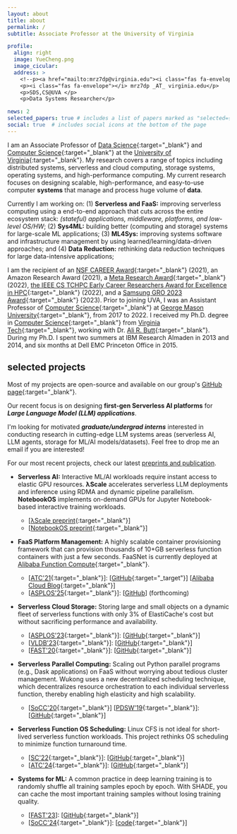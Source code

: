 ```yaml
---
layout: about
title: about
permalink: /
subtitle: Associate Professor at the University of Virginia

profile:
  align: right
  image: YueCheng.png
  image_cicular: 
  address: >
    <!--p><a href="mailto:mrz7dp@virginia.edu"><i class="fas fa-envelope"></i> mrz7dp _AT_ virginia.edu</a></p-->
    <p><i class="fas fa-envelope"></i> mrz7dp _AT_ virginia.edu</p>
    <p>SDS,CS@UVA </p>
    <p>Data Systems Researcher</p>

news: 2
selected_papers: true # includes a list of papers marked as "selected={true}"
social: true  # includes social icons at the bottom of the page
---
```


I am an Associate Professor of [Data Science](https://datascience.virginia.edu/){:target="\_blank"} 
and [Computer Science](https://engineering.virginia.edu/departments/computer-science){:target="\_blank"} at
the [University of Virginia](https://www.virginia.edu/){:target="\_blank"}. 
My research covers a range of topics including distributed systems,
serverless and cloud computing, storage systems, operating systems,
and high-performance computing. 
My current research focuses on designing scalable, high-performance, and
easy-to-use computer **systems** that manage and process huge volume of
**data**.

Currently I am working on: 
(1) **Serverless and FaaS:** improving serverless computing using a
end-to-end approach that cuts across the entire ecosystem 
stack: *(stateful) applications, middleware, platforms, and
low-level OS/HW*; 
(2) **Sys4ML:** building better (computing and storage) systems for
large-scale ML applications; 
(3) **ML4Sys:** improving systems software and infrastructure
management by using learned/learning/data-driven approaches;
and (4) **Data Reduction:** rethinking data reduction techniques for
large data-intensive applications;

I am the recipient of an 
[NSF CAREER Award](https://www.nsf.gov/awardsearch/showAward?AWD_ID=2322860&HistoricalAwards=false){:target="\_blank"} (2021), 
an Amazon Research Award (2021), 
a [Meta Research Award](https://research.facebook.com/blog/2022/9/announcing-the-winners-of-the-2022-ai-system-hardwaresoftware-codesign-request-for-proposals/?locale=en_US&draft=1284382378973290){:target="\_blank"} (2022),
[the IEEE CS TCHPC Early Career Researchers Award for Excellence
in HPC](https://tc.computer.org/tchpc/2022/10/06/2022-ieee-cs-tchpc-award-winners/){:target="\_blank"} (2022), 
and a [Samsung GRO 2023 Award](https://www.sait.samsung.co.kr/saithome/about/collabo_recipients.do){:target="\_blank"} (2023).
Prior to joining UVA, I was an Assistant Professor of 
[Computer Science](https://cs.gmu.edu/){:target="\_blank"} at 
[George Mason University](https://www.gmu.edu/){:target="\_blank"}, from 2017 to 2022.
I received my Ph.D. degree in [Computer Science](https://cs.vt.edu/){:target="\_blank"} from
[Virginia Tech](https://vt.edu/){:target="\_blank"}, working with Dr.
[Ali R. Butt](https://people.cs.vt.edu/butta/){:target="\_blank"}. 
During my Ph.D. I spent two summers at IBM Research Almaden in 2013
and 2014, and six months at Dell EMC Princeton Office in 2015. 


## selected projects

Most of my projects are open-source and available on our group's [GitHub page](https://github.com/ds2-lab){:target="\_blank"}.

Our recent focus is on designing **first-gen Serverless AI platforms** for ***Large Language Model (LLM) applications***. 

I'm looking for motivated ***graduate/undergrad interns*** interested
in conducting research in cutting-edge LLM systems areas
(serverless AI, LLM agents, storage for ML/AI models/datasets). Feel
free to drop me an email if you are interested!

For our most recent projects, check our latest [preprints and publication](https://tddg.github.io/publication/).

* **Serverless AI:** Interactive ML/AI workloads require instant access to elastic GPU resources. **λScale** accelerates serverless LLM deployments and inference using RDMA and dynamic pipeline parallelism. **NotebookOS** implements on-demand GPUs for Jupyter Notebook-based interactive training workloads.  
  * [[λScale preprint](https://arxiv.org/abs/2502.09922){:target="\_blank"}] 
  * [[NotebookOS preprint](https://arxiv.org/abs/2503.20591){:target="\_blank"}] 
 

* **FaaS Platform Management:** A highly scalable container provisioning framework that can provision thousands of 10+GB serverless function containers with just a few seconds. FaaSNet is currently deployed at [Alibaba Function Compute](https://www.alibabacloud.com/product/function-compute){:target="\_blank"}.  
  * [[ATC'21](https://www.usenix.org/conference/atc21/presentation/wang-ao){:target="\_blank"}]: [[GitHub](https://github.com/ds2-lab/FaaSNet){:target="\_target"}] [[Alibaba Cloud Blog](https://www.alibabacloud.com/blog/597937){:target="\_blank"}] 
  * [[ASPLOS'25](https://tddg.github.io/assets/pdf/asplos25-cidre.pdf){:target="\_blank"}]: [[GitHub](#)] (forthcoming)

* **Serverless Cloud Storage:** Storing large and small objects on a dynamic fleet of serverless functions with only 3% of ElastiCache's cost but without sacrificing performance and availability.  
  * [[ASPLOS'23](https://tddg.github.io/assets/pdf/asplos23-lambdafs-ae.pdf){:target="\_blank"}]: [[GitHub](https://github.com/ds2-lab/LambdaFS){:target="\_blank"}] 
  * [[VLDB'23](https://tddg.github.io/assets/pdf/vldb23-infinistore.pdf){:target="\_blank"}]: [[GitHub](https://github.com/ds2-lab/infinistore){:target="\_blank"}] 
  * [[FAST'20](https://www.usenix.org/conference/fast20/presentation/wang-ao){:target="\_blank"}]: [[GitHub](https://github.com/ds2-lab/infinicache){:target="\_blank"}]

* **Serverless Parallel Computing:** Scaling out Python parallel programs (e.g., Dask applications) on FaaS without worrying about tedious cluster management. Wukong uses a new decentralized scheduling technique, which decentralizes resource orchestration to each individual serverless function, thereby enabling high elasticity and high scalability.  
  * [[SoCC'20](https://tddg.github.io/assets/pdf/socc20-wukong.pdf){:target="\_blank"}] 
  [[PDSW'19](https://arxiv.org/abs/1910.05896){:target="\_blank"}]: [[GitHub](https://github.com/ds2-lab/Wukong){:target="\_blank"}]
  
* **Serverless Function OS Scheduling:** Linux CFS is not ideal for
short-lived serverless function workloads. This project rethinks OS
scheduling to minimize function turnaround time.  
  * [[SC'22](https://arxiv.org/abs/2209.01709){:target="\_blank"}]: [[GitHub](https://github.com/ds2-lab/SFS){:target="\_blank"}] 
  * [[ATC'24](https://tddg.github.io/assets/pdf/atc24-alps-ae.pdf){:target="\_blank"}]: [[GitHub](https://github.com/ds2-lab/ALPS){:target="\_blank"}]

* **Systems for ML:** A common practice in deep learning training is to randomly shuffle all training samples epoch by epoch. With SHADE, you can cache the most important training samples without losing training quality.  
  * [[FAST'23](https://www.usenix.org/conference/fast23/presentation/khan)]: [[GitHub](https://github.com/R-I-S-Khan/SHADE){:target="\_blank"}] 
  * [[SoCC'24](https://tddg.github.io/assets/pdf/socc24-fedcase.pdf){:target="\_blank"}]: [[code](https://github.com/rkhan055/FedCaSe){:target="\_blank"}]





